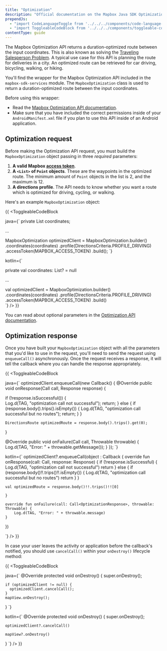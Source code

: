 ```yaml
---
title: "Optimization"
description: "Official documentation on the Mapbox Java SDK Optimization API."
prependJs:
  - "import CodeLanguageToggle from '../../../components/code-language-toggle';"
  - "import ToggleableCodeBlock from '../../../components/toggleable-code-block';"
contentType: guide
---
```


The Mapbox Optimization API returns a duration-optimized route between the input coordinates. This is also known as solving the [Traveling Salesperson Problem](https://en.wikipedia.org/wiki/Travelling_salesman_problem). A typical use case for this API is planning the route for deliveries in a city. An optimized route can be retrieved for car driving, bicycling, walking, or hiking.

You'll find the wrapper for the Mapbox Optimization API included in the `mapbox-sdk-services` module. The `MapboxOptimization` class is used to return a duration-optimized route between the input coordinates.

Before using this wrapper:

- Read the [Mapbox Optimization API documentation](https://www.mapbox.com/api-documentation/navigation/#optimization).
- Make sure that you have included the correct permissions inside of your `AndroidManifest.xml` file if you plan to use this API inside of an Android application.

## Optimization request

Before making the Optimization API request, you must build the `MapboxOptimization` object passing in three _required_ parameters:

1. **A valid Mapbox [access token](https://www.mapbox.com/help/define-access-token/)**.
2. **A `<List>` of `Point` objects**. These are the waypoints in the optimized route. The minimum amount of `Point` objects in the list is 2, and the maximum is 12.
3. **A directions profile**. The API needs to know whether you want a route which is optimized for driving, cycling, or walking.

Here's an example `MapboxOptimization` object:

{{
<CodeLanguageToggle id="optimization-request" />
<ToggleableCodeBlock

java={`
private List<Point> coordinates;

...

MapboxOptimization optimizedClient = MapboxOptimization.builder()
  .coordinates(coordinates)
  .profile(DirectionsCriteria.PROFILE_DRIVING)
  .accessToken(MAPBOX_ACCESS_TOKEN)
  .build();
`}

kotlin={`

private val coordinates: List<Point>? = null

...

val optimizedClient = MapboxOptimization.builder()
	.coordinates(coordinates)
	.profile(DirectionsCriteria.PROFILE_DRIVING)
	.accessToken(MAPBOX_ACCESS_TOKEN)
	.build()  
`}
/>
}}

You can read about optional parameters in the [Optimization API documentation](https://www.mapbox.com/api-documentation/navigation/#optimization).

## Optimization response

Once you have built your `MapboxOptimization` object with all the parameters that you'd like to use in the request, you'll need to send the request using `enqueueCall()` asynchronously. Once the request receives a response, it will tell the callback where you can handle the response appropriately.

{{
<CodeLanguageToggle id="optimization-response" />
<ToggleableCodeBlock

java={`
optimizedClient.enqueueCall(new Callback<OptimizationResponse>() {
  @Override
  public void onResponse(Call<OptimizationResponse> call, Response<OptimizationResponse> response) {

  if (!response.isSuccessful()) {      
    Log.d(TAG, "optimization call not successful");
    return;
  } else {
    if (response.body().trips().isEmpty()) {
    Log.d(TAG, "optimization call successful but no routes");
      return;
    }
  }

    DirectionsRoute optimizedRoute = response.body().trips().get(0);

  }

  @Override
  public void onFailure(Call<OptimizationResponse> call, Throwable throwable) {
    Log.d(TAG, "Error: " + throwable.getMessage());
  }
});
`}

kotlin={`
optimizedClient?.enqueueCall(object : Callback<OptimizationResponse> {
	override fun onResponse(call: Call<OptimizationResponse>, response: Response<OptimizationResponse>) {
		if (!response.isSuccessful) {
			Log.d(TAG, "optimization call not successful")
			return
		} else {
			if (response.body()!!.trips()!!.isEmpty()) {
			Log.d(TAG, "optimization call successful but no routes")
			return
		}
	}

	val optimizedRoute = response.body()!!.trips()!![0]

	}

	override fun onFailure(call: Call<OptimizationResponse>, throwable: Throwable) {
		Log.d(TAG, "Error: " + throwable.message)
	}
})

`}
/>
}}

In case your user leaves the activity or application before the callback's notified, you should use `cancelCall()` within your `onDestroy()` lifecycle method:

{{
<CodeLanguageToggle id="optimization-on-destroy" />
<ToggleableCodeBlock

java={`
@Override
  protected void onDestroy() {
    super.onDestroy();

    if (optimizedClient != null) {
      optimizedClient.cancelCall();
    }
    mapView.onDestroy();
}
`}

kotlin={`
@Override
  protected void onDestroy() {
    super.onDestroy();

    optimizedClient?.cancelCall()

    mapView?.onDestroy()
}
`}
/>
}}
